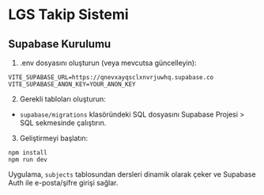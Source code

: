 # LGS Takip Sistemi

## Supabase Kurulumu

1) .env dosyasını oluşturun (veya mevcutsa güncelleyin):

```
VITE_SUPABASE_URL=https://qnevxayqsclxnvrjuwhq.supabase.co
VITE_SUPABASE_ANON_KEY=YOUR_ANON_KEY
```

2) Gerekli tabloları oluşturun:
- `supabase/migrations` klasöründeki SQL dosyasını Supabase Projesi > SQL sekmesinde çalıştırın.

3) Geliştirmeyi başlatın:

```
npm install
npm run dev
```

Uygulama, `subjects` tablosundan dersleri dinamik olarak çeker ve Supabase Auth ile e-posta/şifre girişi sağlar.
